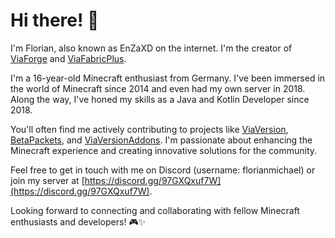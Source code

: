 # Hi there! 👋

I'm Florian, also known as EnZaXD on the internet. I'm the creator of [ViaForge](https://github.com/ViaVersion/ViaForge) and [ViaFabricPlus](https://github.com/ViaVersion/ViaFabricPlus).

I'm a 16-year-old Minecraft enthusiast from Germany. I've been immersed in the world of Minecraft since 2014 and even had my own server in 2018. Along the way, I've honed my skills as a Java and Kotlin Developer since 2018.

You'll often find me actively contributing to projects like [ViaVersion](https://github.com/ViaVersion), [BetaPackets](https://github.com/BetaPackets), and [ViaVersionAddons](https://github.com/ViaVersionAddons). I'm passionate about enhancing the Minecraft experience and creating innovative solutions for the community.

Feel free to get in touch with me on Discord (username: florianmichael) or join my server at [https://discord.gg/97GXQxuf7W](https://discord.gg/97GXQxuf7W).

Looking forward to connecting and collaborating with fellow Minecraft enthusiasts and developers! 🎮✨
